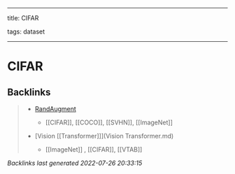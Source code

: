
---

title: CIFAR

tags: dataset 

---

# CIFAR


















































































## Backlinks

> - [RandAugment](RandAugment.md)
>   - [[CIFAR]], [[COCO]], [[SVHN]], [[ImageNet]]
>    
> - [Vision [[Transformer]]](Vision Transformer.md)
>   - [[ImageNet]] , [[CIFAR]], [[VTAB]]

_Backlinks last generated 2022-07-26 20:33:15_
